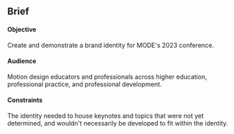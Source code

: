 
## Brief

#### Objective
Create and demonstrate a brand identity for MODE's 2023 conference.

#### Audience
Motion design educators and professionals across higher education, professional practice, and professional development.

#### Constraints
The identity needed to house keynotes and topics that were not yet determined, and wouldn't necessarily be developed to fit within the identity.

